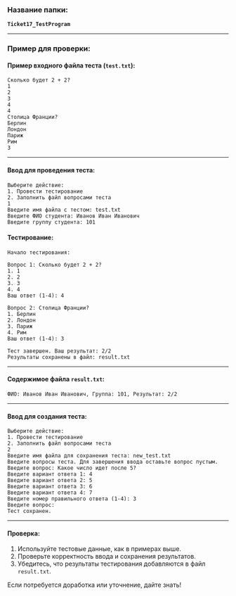 ### Название папки:
**`Ticket17_TestProgram`**

---

### Пример для проверки:

#### **Пример входного файла теста (`test.txt`):**
```
Сколько будет 2 + 2?
1
2
3
4
4
Столица Франции?
Берлин
Лондон
Париж
Рим
3
```

---

#### **Ввод для проведения теста:**
```
Выберите действие:
1. Провести тестирование
2. Заполнить файл вопросами теста
1
Введите имя файла с тестом: test.txt
Введите ФИО студента: Иванов Иван Иванович
Введите группу студента: 101
```

#### **Тестирование:**
```
Начало тестирования:

Вопрос 1: Сколько будет 2 + 2?
1. 1
2. 2
3. 3
4. 4
Ваш ответ (1-4): 4

Вопрос 2: Столица Франции?
1. Берлин
2. Лондон
3. Париж
4. Рим
Ваш ответ (1-4): 3

Тест завершен. Ваш результат: 2/2
Результаты сохранены в файл: result.txt
```

---

#### **Содержимое файла `result.txt`:**
```
ФИО: Иванов Иван Иванович, Группа: 101, Результат: 2/2
```

---

#### **Ввод для создания теста:**
```
Выберите действие:
1. Провести тестирование
2. Заполнить файл вопросами теста
2
Введите имя файла для сохранения теста: new_test.txt
Введите вопросы теста. Для завершения ввода оставьте вопрос пустым.
Введите вопрос: Какое число идет после 5?
Введите вариант ответа 1: 4
Введите вариант ответа 2: 5
Введите вариант ответа 3: 6
Введите вариант ответа 4: 7
Введите номер правильного ответа (1-4): 3
Введите вопрос: 
Тест сохранен.
```

---

#### **Проверка:**
1. Используйте тестовые данные, как в примерах выше.
2. Проверьте корректность ввода и сохранения результатов.
3. Убедитесь, что результаты тестирования добавляются в файл `result.txt`.

Если потребуется доработка или уточнение, дайте знать!